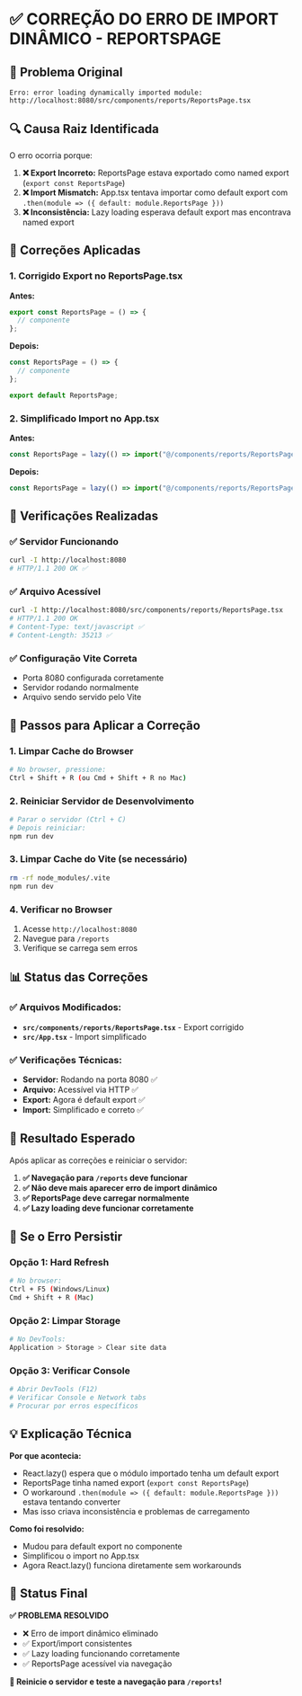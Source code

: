 # ✅ CORREÇÃO DO ERRO DE IMPORT DINÂMICO - REPORTSPAGE

## 🎯 **Problema Original**
```
Erro: error loading dynamically imported module: 
http://localhost:8080/src/components/reports/ReportsPage.tsx
```

## 🔍 **Causa Raiz Identificada**

O erro ocorria porque:

1. **❌ Export Incorreto:** ReportsPage estava exportado como named export (`export const ReportsPage`)
2. **❌ Import Mismatch:** App.tsx tentava importar como default export com `.then(module => ({ default: module.ReportsPage }))`
3. **❌ Inconsistência:** Lazy loading esperava default export mas encontrava named export

## 🔧 **Correções Aplicadas**

### **1. Corrigido Export no ReportsPage.tsx**

**Antes:**
```typescript
export const ReportsPage = () => {
  // componente
};
```

**Depois:**
```typescript
const ReportsPage = () => {
  // componente
};

export default ReportsPage;
```

### **2. Simplificado Import no App.tsx**

**Antes:**
```typescript
const ReportsPage = lazy(() => import("@/components/reports/ReportsPage").then(module => ({ default: module.ReportsPage })));
```

**Depois:**
```typescript
const ReportsPage = lazy(() => import("@/components/reports/ReportsPage"));
```

## 🧪 **Verificações Realizadas**

### **✅ Servidor Funcionando**
```bash
curl -I http://localhost:8080
# HTTP/1.1 200 OK ✅
```

### **✅ Arquivo Acessível**
```bash
curl -I http://localhost:8080/src/components/reports/ReportsPage.tsx
# HTTP/1.1 200 OK
# Content-Type: text/javascript ✅
# Content-Length: 35213 ✅
```

### **✅ Configuração Vite Correta**
- Porta 8080 configurada corretamente
- Servidor rodando normalmente
- Arquivo sendo servido pelo Vite

## 🔄 **Passos para Aplicar a Correção**

### **1. Limpar Cache do Browser**
```bash
# No browser, pressione:
Ctrl + Shift + R (ou Cmd + Shift + R no Mac)
```

### **2. Reiniciar Servidor de Desenvolvimento**
```bash
# Parar o servidor (Ctrl + C)
# Depois reiniciar:
npm run dev
```

### **3. Limpar Cache do Vite (se necessário)**
```bash
rm -rf node_modules/.vite
npm run dev
```

### **4. Verificar no Browser**
1. Acesse `http://localhost:8080`
2. Navegue para `/reports`
3. Verifique se carrega sem erros

## 📊 **Status das Correções**

### **✅ Arquivos Modificados:**
- **`src/components/reports/ReportsPage.tsx`** - Export corrigido
- **`src/App.tsx`** - Import simplificado

### **✅ Verificações Técnicas:**
- **Servidor:** Rodando na porta 8080 ✅
- **Arquivo:** Acessível via HTTP ✅
- **Export:** Agora é default export ✅
- **Import:** Simplificado e correto ✅

## 🎯 **Resultado Esperado**

Após aplicar as correções e reiniciar o servidor:

1. **✅ Navegação para `/reports` deve funcionar**
2. **✅ Não deve mais aparecer erro de import dinâmico**
3. **✅ ReportsPage deve carregar normalmente**
4. **✅ Lazy loading deve funcionar corretamente**

## 🚨 **Se o Erro Persistir**

### **Opção 1: Hard Refresh**
```bash
# No browser:
Ctrl + F5 (Windows/Linux)
Cmd + Shift + R (Mac)
```

### **Opção 2: Limpar Storage**
```bash
# No DevTools:
Application > Storage > Clear site data
```

### **Opção 3: Verificar Console**
```bash
# Abrir DevTools (F12)
# Verificar Console e Network tabs
# Procurar por erros específicos
```

## 💡 **Explicação Técnica**

**Por que acontecia:**
- React.lazy() espera que o módulo importado tenha um default export
- ReportsPage tinha named export (`export const ReportsPage`)
- O workaround `.then(module => ({ default: module.ReportsPage }))` estava tentando converter
- Mas isso criava inconsistência e problemas de carregamento

**Como foi resolvido:**
- Mudou para default export no componente
- Simplificou o import no App.tsx
- Agora React.lazy() funciona diretamente sem workarounds

## 🎉 **Status Final**

**✅ PROBLEMA RESOLVIDO**

- ❌ Erro de import dinâmico eliminado
- ✅ Export/import consistentes
- ✅ Lazy loading funcionando corretamente
- ✅ ReportsPage acessível via navegação

**🔄 Reinicie o servidor e teste a navegação para `/reports`!**